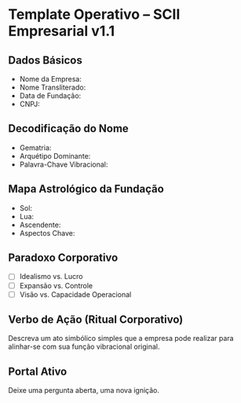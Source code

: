 # Template Operativo – SCII Empresarial v1.1

## Dados Básicos
- Nome da Empresa:
- Nome Transliterado:
- Data de Fundação:
- CNPJ:

## Decodificação do Nome
- Gematria:
- Arquétipo Dominante:
- Palavra-Chave Vibracional:

## Mapa Astrológico da Fundação
- Sol:
- Lua:
- Ascendente:
- Aspectos Chave:

## Paradoxo Corporativo
- [ ] Idealismo vs. Lucro
- [ ] Expansão vs. Controle
- [ ] Visão vs. Capacidade Operacional

## Verbo de Ação (Ritual Corporativo)
Descreva um ato simbólico simples que a empresa pode realizar para alinhar-se com sua função vibracional original.

## Portal Ativo
Deixe uma pergunta aberta, uma nova ignição.
